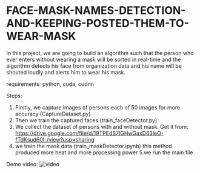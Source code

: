 # FACE-MASK-NAMES-DETECTION-AND-KEEPING-POSTED-THEM-TO-WEAR-MASK

In this project, we are going to build an algorithm such that the person who ever enters without wearing a mask will be sorted in real-time and the algorithm detects his face from organization data and his name will be shouted loudly and alerts him to wear his mask.

requirements:
python, cuda, cudnn

Steps:
1. Firstly, we capture images of persons each of 50 images for more accuracy (CaptureDataset.py)
2. Then we train the captured faces (train_faceDetector.py)
3. We collect the dataset of persons with and without mask. Get it from: 
https://drive.google.com/file/d/19TPEdS7IGHwGaxD63leO-fTdKsud60l-/view?usp=sharing
4. we train the mask data (train_maskDetector.ipynb)
this method produced more heat and more processing power
5.we run the main file

Demo video:
![video](https://user-images.githubusercontent.com/83135144/165171658-a72fb335-77ae-4359-a203-20c62b2ed7cb.gif)
